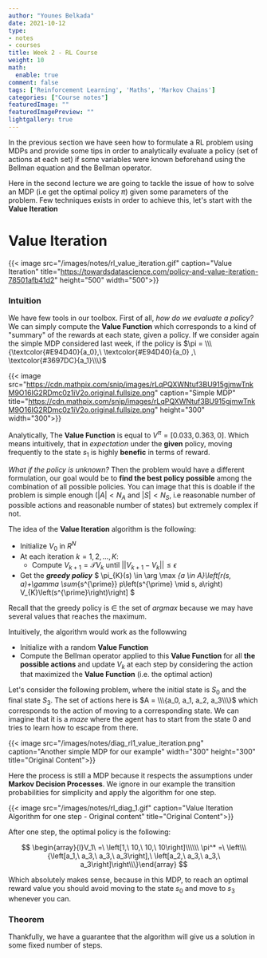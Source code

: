 ```yaml
---
author: "Younes Belkada"
date: 2021-10-12
type:
- notes
- courses
title: Week 2 - RL Course
weight: 10
math:
  enable: true
comment: false
tags: ['Reinforcement Learning', 'Maths', 'Markov Chains']
categories: ["Course notes"]
featuredImage: ""
featuredImagePreview: ""
lightgallery: true
---
```


In the previous section we have seen how to formulate a RL problem using MDPs and provide some tips in order to analytically evaluate a policy (set of actions at each set) if some variables were known beforehand using the Bellman equation and the Bellman operator.

Here in the second lecture we are going to tackle the issue of how to solve an MDP (i.e get the optimal policy $\pi$) given some parameters of the problem. Few techniques exists in order to achieve this, let's start with the **Value Iteration**

# Value Iteration

{{< image src="/images/notes/rl_value_iteration.gif" caption="Value Iteration" title="https://towardsdatascience.com/policy-and-value-iteration-78501afb41d2" height="500" width="500">}}


### Intuition

We have few tools in our toolbox. First of all, *how do we evaluate a policy?* We can simply compute the **Value Function** which corresponds to a kind of "summary" of the rewards at each state, given a policy. If we consider again the simple MDP considered last week, if the policy is $\pi = \\\{\textcolor{#E94D40}{a_0},\ \textcolor{#E94D40}{a_0} ,\ \textcolor{#3697DC}{a_1}\\\}$

{{< image src="https://cdn.mathpix.com/snip/images/rLqPQXWNtuf3BU915gjmwTnkM9O16IG2RDmc0z1iV2o.original.fullsize.png" caption="Simple MDP" title="https://cdn.mathpix.com/snip/images/rLqPQXWNtuf3BU915gjmwTnkM9O16IG2RDmc0z1iV2o.original.fullsize.png" height="300" width="300">}}

Analytically, The **Value Function** is equal to $V^\pi = [0.033, 0.363, 0]$. Which means intuitively, that in *expectation* under the **given** policy, moving frequently to the state $s_1$ is highly **benefic** in terms of reward.

*What if the policy is unknown?* Then the problem would have a different formulation, our goal would be to **find the best policy possible** among the combination of all possible policies. You can image that this is doable if the problem is simple enough ($|A| < N_A$ and $|S| < N_S$, i.e reasonable number of possible actions and reasonable number of states) but extremely complex if not.
 
The idea of the **Value Iteration** algorithm is the following:
* Initialize $V_0$ in $R^N$
* At each iteration $k = 1,2,...,K$:
    * Compute $V_{k+1} = \mathcal{T}V_k$ until $|| V_{k+1} - V_k || \leq \epsilon$
* Get the ***greedy policy*** $
\pi_{K}(s) \in \arg \max _{a \in A}\left[r(s, a)+\gamma \sum_{s^{\prime}} p\left(s^{\prime} \mid s, a\right) V_{K}\left(s^{\prime}\right)\right]
$

Recall that the greedy policy is $\in$ the set of $argmax$ because we may have several values that reaches the maximum.

Intuitively, the algorithm would work as the followwing
* Initialize with a random **Value Function**
* Compute the Bellman operator applied to this **Value Function** for all **the possible actions** and update $V_k$ at each step by considering the action that maximized the **Value Function** (i.e. the optimal action)

Let's consider the following problem, where the initial state is $S_0$ and the final state $S_3$. The set of actions here is $A = \\\{a_0, a_1, a_2, a_3\\\}$ which corresponds to the action of moving to a corresponding state. We can imagine that it is a *maze* where the agent has to start from the state 0 and tries to learn how to escape from there.


{{< image src="/images/notes/diag_rl1_value_iteration.png" caption="Another simple MDP for our example" width="300" height="300" title="Original Content">}}

Here the process is still a MDP because it respects the assumptions under **Markov Decision Processes**. We ignore in our example the transition probabilities for simplicity and apply the algorithm for one step.

{{< image src="/images/notes/rl_diag_1.gif" caption="Value Iteration Algorithm for one step - Original content" title="Original Content">}}

After one step, the optimal policy is the following:

$$ \begin{array}{l}V_1\ =\ \left[1,\ 10,\ 10,\ 10\right]\\\\\\ \pi^* =\ \left\\\{\left[a_1,\ a_3,\ a_3,\ a_3\right],\ \left[a_2,\ a_3,\ a_3,\ a_3\right]\right\\\}\end{array} $$

Which absolutely makes sense, because in this MDP, to reach an optimal reward value you should avoid moving to the state $s_0$ and move to $s_3$ whenever you can.

### Theorem

Thankfully, we have a guarantee that the algorithm will give us a solution in some fixed number of steps.